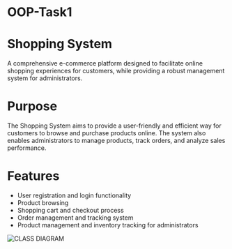 # OOP-Task1


# Shopping System

A comprehensive e-commerce platform designed to facilitate online shopping experiences for customers, while providing a robust management system for administrators.

# Purpose
The Shopping System aims to provide a user-friendly and efficient way for customers to browse and purchase products online. The system also enables administrators to manage products, track orders, and analyze sales performance.

# Features
- User registration and login functionality
- Product browsing 
- Shopping cart and checkout process
- Order management and tracking system
- Product management and inventory tracking for administrators

![CLASS DIAGRAM](./CLASS.png)

